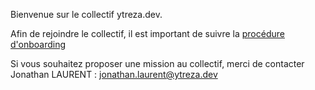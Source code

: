 Bienvenue sur le collectif ytreza.dev.

Afin de rejoindre le collectif, il est important de suivre la [procédure d'onboarding](onboarding.md)

Si vous souhaitez proposer une mission au collectif, merci de contacter Jonathan LAURENT : jonathan.laurent@ytreza.dev
